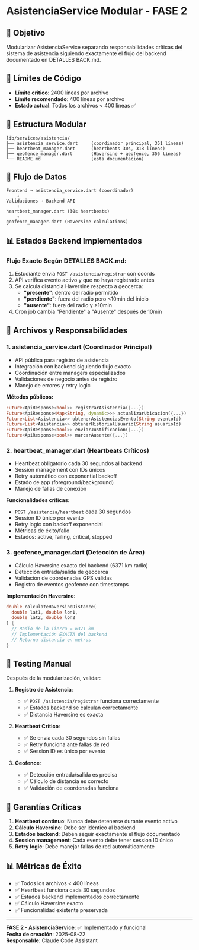 # AsistenciaService Modular - FASE 2

## 🎯 Objetivo
Modularizar AsistenciaService separando responsabilidades críticas del sistema de asistencia siguiendo exactamente el flujo del backend documentado en DETALLES BACK.md.

## 📏 Límites de Código
- **Límite crítico**: 2400 líneas por archivo
- **Límite recomendado**: 400 líneas por archivo
- **Estado actual**: Todos los archivos < 400 líneas ✅

## 📁 Estructura Modular

```
lib/services/asistencia/
├── asistencia_service.dart     (coordinador principal, 351 líneas)
├── heartbeat_manager.dart      (heartbeats 30s, 318 líneas)
├── geofence_manager.dart       (Haversine + geofence, 356 líneas)
└── README.md                   (esta documentación)
```

## 🔄 Flujo de Datos

```
Frontend → asistencia_service.dart (coordinador)
    ↓
Validaciones → Backend API
    ↑
heartbeat_manager.dart (30s heartbeats)
    ↑
geofence_manager.dart (Haversine calculations)
```

## 📊 Estados Backend Implementados

### **Flujo Exacto Según DETALLES BACK.md**:
1. Estudiante envía `POST /asistencia/registrar` con coords
2. API verifica evento activo y que no haya registrado antes
3. Se calcula distancia Haversine respecto a geocerca:
   - **"presente"**: dentro del radio permitido
   - **"pendiente"**: fuera del radio pero <10min del inicio
   - **"ausente"**: fuera del radio y >10min
4. Cron job cambia "Pendiente" a "Ausente" después de 10min

## 🔧 Archivos y Responsabilidades

### 1. **asistencia_service.dart** (Coordinador Principal)
- API pública para registro de asistencia
- Integración con backend siguiendo flujo exacto
- Coordinación entre managers especializados
- Validaciones de negocio antes de registro
- Manejo de errores y retry logic

**Métodos públicos:**
```dart
Future<ApiResponse<bool>> registrarAsistencia({...})
Future<ApiResponse<Map<String, dynamic>>> actualizarUbicacion({...})
Future<List<Asistencia>> obtenerAsistenciasEvento(String eventoId)
Future<List<Asistencia>> obtenerHistorialUsuario(String usuarioId)
Future<ApiResponse<bool>> enviarJustificacion({...})
Future<ApiResponse<bool>> marcarAusente({...})
```

### 2. **heartbeat_manager.dart** (Heartbeats Críticos)
- Heartbeat obligatorio cada 30 segundos al backend
- Session management con IDs únicos
- Retry automático con exponential backoff
- Estado de app (foreground/background)
- Manejo de fallas de conexión

**Funcionalidades críticas:**
- `POST /asistencia/heartbeat` cada 30 segundos
- Session ID único por evento
- Retry logic con backoff exponencial
- Métricas de éxito/fallo
- Estados: active, failing, critical, stopped

### 3. **geofence_manager.dart** (Detección de Área)
- Cálculo Haversine exacto del backend (6371 km radio)
- Detección entrada/salida de geocerca
- Validación de coordenadas GPS válidas
- Registro de eventos geofence con timestamps

**Implementación Haversine:**
```dart
double calculateHaversineDistance(
  double lat1, double lon1, 
  double lat2, double lon2
) {
  // Radio de la Tierra = 6371 km
  // Implementación EXACTA del backend
  // Retorna distancia en metros
}
```

## 🧪 Testing Manual

Después de la modularización, validar:

1. **Registro de Asistencia**:
   - ✅ `POST /asistencia/registrar` funciona correctamente
   - ✅ Estados backend se calculan correctamente
   - ✅ Distancia Haversine es exacta

2. **Heartbeat Crítico**:
   - ✅ Se envía cada 30 segundos sin fallas
   - ✅ Retry funciona ante fallas de red
   - ✅ Session ID es único por evento

3. **Geofence**:
   - ✅ Detección entrada/salida es precisa
   - ✅ Cálculo de distancia es correcto
   - ✅ Validación de coordenadas funciona

## 🚨 Garantías Críticas

1. **Heartbeat continuo**: Nunca debe detenerse durante evento activo
2. **Cálculo Haversine**: Debe ser idéntico al backend
3. **Estados backend**: Deben seguir exactamente el flujo documentado
4. **Session management**: Cada evento debe tener session ID único
5. **Retry logic**: Debe manejar fallas de red automáticamente

## 📊 Métricas de Éxito

- ✅ Todos los archivos < 400 líneas
- ✅ Heartbeat funciona cada 30 segundos
- ✅ Estados backend implementados correctamente
- ✅ Cálculo Haversine exacto
- ✅ Funcionalidad existente preservada

---

**FASE 2 - AsistenciaService**: ✅ Implementado y funcional  
**Fecha de creación**: 2025-08-22  
**Responsable**: Claude Code Assistant